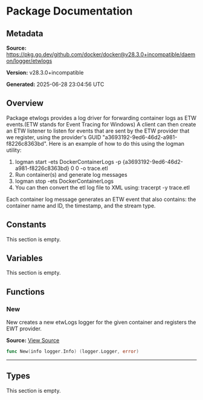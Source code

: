 # Package Documentation

## Metadata

**Source:** https://pkg.go.dev/github.com/docker/docker@v28.3.0+incompatible/daemon/logger/etwlogs

**Version:** v28.3.0+incompatible

**Generated:** 2025-06-28 23:04:56 UTC

## Overview

Package etwlogs provides a log driver for forwarding container logs
as ETW events.(ETW stands for Event Tracing for Windows)
A client can then create an ETW listener to listen for events that are sent
by the ETW provider that we register, using the provider's GUID "a3693192-9ed6-46d2-a981-f8226c8363bd".
Here is an example of how to do this using the logman utility:
1. logman start -ets DockerContainerLogs -p {a3693192-9ed6-46d2-a981-f8226c8363bd} 0 0 -o trace.etl
2. Run container(s) and generate log messages
3. logman stop -ets DockerContainerLogs
4. You can then convert the etl log file to XML using: tracerpt -y trace.etl

Each container log message generates an ETW event that also contains:
the container name and ID, the timestamp, and the stream type.


## Constants

This section is empty.

## Variables

This section is empty.

## Functions

### New

New creates a new etwLogs logger for the given container and registers the EWT provider.

**Source:** [View Source](https://github.com/docker/docker/blob/v28.3.0/daemon/logger/etwlogs/etwlogs_windows.go#L60)  

```go
func New(info logger.Info) (logger.Logger, error)
```

---

## Types

This section is empty.


